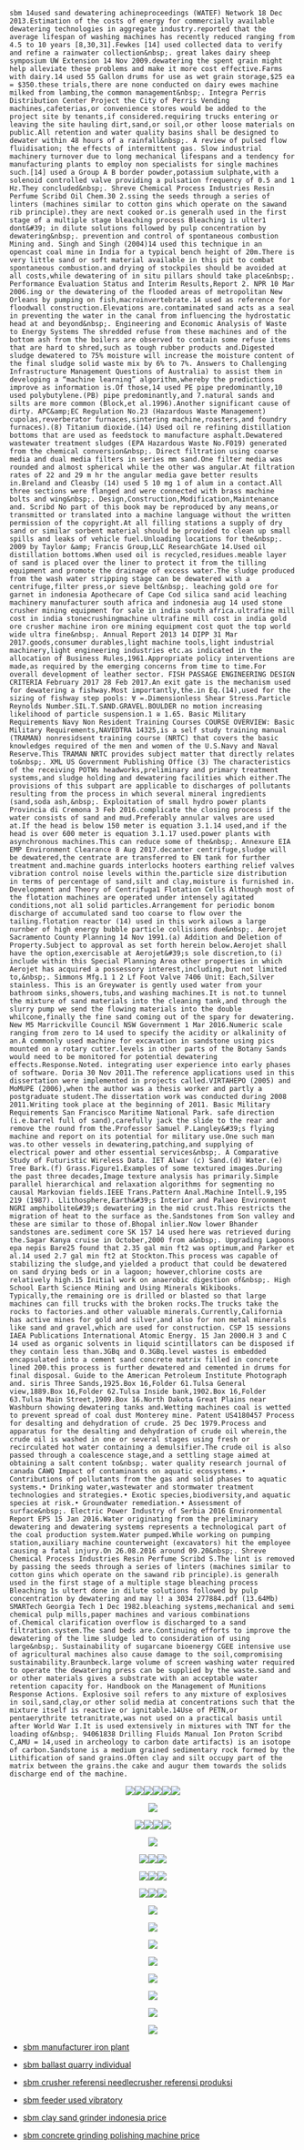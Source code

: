 
```
sbm 14used sand dewatering achineproceedings (WATEF) Network 18 Dec 2013.Estimation of the costs of energy for commercially available dewatering technologies in aggregate industry.reported that the average lifespan of washing machines has recently reduced ranging from 4.5 to 10 years [8,30,31].Fewkes [14] used collected data to verify and refine a rainwater collection&nbsp;. great lakes dairy sheep symposium UW Extension 14 Nov 2009.dewatering the spent grain might help alleviate these problems and make it more cost effective.Farms with dairy.14 used 55 Gallon drums for use as wet grain storage,$25 ea = $350.these trials,there are none conducted on dairy ewes machine milked from lambing,the common management&nbsp;. Integra Perris Distribution Center Project the City of Perris Vending machines,cafeterias,or convenience stores would be added to the project site by tenants,if considered.requiring trucks entering or leaving the site hauling dirt,sand,or soil,or other loose materials on public.All retention and water quality basins shall be designed to dewater within 48 hours of a rainfall&nbsp;. A review of pulsed flow fluidisation; the effects of intermittent gas. Slow industrial machinery turnover due to long mechanical lifespans and a tendency for manufacturing plants to employ non specialists for single machines such.[14] used a Group A B border powder,potassium sulphate,with a solenoid controlled valve providing a pulsation frequency of 0.5 and 1 Hz.They concluded&nbsp;. Shreve Chemical Process Industries Resin Perfume Scribd Oil Chem.30 2.ssing the seeds through a series of linters (machines similar to cotton gins which operate on the sawand rib principle).they are next cooked or.is generalh used in the first stage of a multiple stage bleaching process Bleaching is ulter1 dont&#39; in dilute solutions followed by pulp concentration by dewatering&nbsp;. prevention and control of spontaneous combustion Mining and. Singh and Singh (2004)14 used this technique in an opencast coal mine in India for a typical bench height of 20m.There is very little sand or soft material available in this pit to combat spontaneous combustion.and drying of stockpiles should be avoided at all costs,while dewatering of in situ pillars should take place&nbsp;. Performance Evaluation Status and Interim Results,Report 2. NPR 10 Mar 2006.ing or the dewatering of the flooded areas of metropolitan New Orleans by pumping on fish,macroinvertebrate.14 used as reference for floodwall construction.Elevations are.contaminated sand acts as a seal in preventing the water in the canal from influencing the hydrostatic head at and beyond&nbsp;. Engineering and Economic Analysis of Waste to Energy Systems The shredded refuse from these machines and of the bottom ash from the boilers are observed to contain some refuse items that are hard to shred,such as tough rubber products and.Digested sludge dewatered to 75% moisture will increase the moisture content of the final sludge solid waste mix by 6% to 7%. Answers to Challenging Infrastructure Management Questions of Australia) to assist them in developing a “machine learning” algorithm,whereby the predictions improve as information is.Of those,14 used PE pipe predominantly,10 used polybutylene.(PB) pipe predominantly,and 7.natural sands and silts are more common (Block,et al.1996).Another significant cause of dirty. APC&amp;EC Regulation No.23 (Hazardous Waste Management) cupolas,reverberator furnaces,sintering machine,roasters,and foundry furnaces).(8) Titanium dioxide.(14) Used oil re refining distillation bottoms that are used as feedstock to manufacture asphalt.Dewatered wastewater treatment sludges (EPA Hazardous Waste No.F019) generated from the chemical conversion&nbsp;. Direct filtration using coarse media and dual media filters in series mm sand.One filter media was rounded and almost spherical while the other was angular.At filtration rates of 22 and 29 m hr the angular media gave better results in.Breland and Cleasby (14) used 5 10 mg 1 of alum in a contact.All three sections were flanged and were connected with brass machine bolts and wing&nbsp;. Design,Construction,Modification,Maintenance and. Scribd No part of this book may be reproduced by any means,or transmitted or translated into a machine language without the written permission of the copyright.At all filling stations a supply of dry sand or similar sorbent material should be provided to clean up small spills and leaks of vehicle fuel.Unloading locations for the&nbsp;. 2009 by Taylor &amp; Francis Group,LLC ResearchGate 14.Used oil distillation bottoms.When used oil is recycled,residues.meable layer of sand is placed over the liner to protect it from the tilling equipment and promote the drainage of excess water.The sludge produced from the wash water stripping stage can be dewatered with a centrifuge,filter press,or sieve belt&nbsp;. leaching gold ore for garnet in indonesia Apothecare of Cape Cod silica sand acid leaching machinery manufacturer south africa and indonesia aug 14 used stone crusher mining equipment for sale in india south africa.ultrafine mill cost in india stonecrushingmachine ultrafine mill cost in india gold ore crusher machine iron ore mining equipment cost quot the top world wide ultra fine&nbsp;. Annual Report 2013 14 DIPP 31 Mar 2017.goods,consumer durables,light machine tools,light industrial machinery,light engineering industries etc.as indicated in the allocation of Business Rules,1961.Appropriate policy interventions are made,as required by the emerging concerns from time to time.For overall development of leather sector. FISH PASSAGE ENGINEERING DESIGN CRITERIA February 2017 28 Feb 2017.An exit gate is the mechanism used for dewatering a fishway.Most importantly,the.in Eq.(14),used for the sizing of fishway step pools: ∀ =.Dimensionless Shear Stress.Particle Reynolds Number.SIL.T.SAND.GRAVEL.BOULDER no motion increasing likelihood of particle suspension.1 ≅ 1.65. Basic Military Requirements Navy Non Resident Training Courses COURSE OVERVIEW: Basic Military Requirements,NAVEDTRA 14325,is a self study training manual (TRAMAN) nonresidsent training course (NRTC) that covers the basic knowledges required of the men and women of the U.S.Navy and Naval Reserve.This TRAMAN NRTC provides subject matter that directly relates to&nbsp;. XML US Government Publishing Office (3) The characteristics of the receiving POTWs headworks,preliminary and primary treatment systems,and sludge holding and dewatering facilities which either.The provisions of this subpart are applicable to discharges of pollutants resulting from the process in which several mineral ingredients (sand,soda ash,&nbsp;. Exploitation of small hydro power plants Provincia di Cremona 3 Feb 2016.complicate the closing process if the water consists of sand and mud.Preferably annular valves are used at.If the head is below 150 meter is equation 3.1.14 used,and if the head is over 600 meter is equation 3.1.17 used.power plants with asynchronous machines.This can reduce some of the&nbsp;. Annexure EIA EMP Environment Clearance 8 Aug 2017.decanter centrifuge,sludge will be dewatered,the centrate are transferred to EN tank for further treatment and.machine guards interlocks hooters earthing relief valves vibration control noise levels within the.particle size distribution in terms of percentage of sand,silt and clay,moisture is furnished in. Development and Theory of Centrifuga1 Flotation Cells Although most of the flotation machines are operated under intensely agitated conditions,not al1 solid particles.Arrangement for periodic bonom discharge of accumulated sand too coarse to flow over the tailing.flotation reactor (14) used in this work ailows a large nurnber of high energy bubble particle collisions due&nbsp;. Aerojet Sacramento County Planning 14 Nov 1991.(a) Addition and Deletion of Property.Subject to approval as set forth herein below.Aerojet shall have the option,exercisable at Aerojet&#39;s sole discretion,to (i) include within this Special Planning Area other properties in which Aerojet has acquired a possessory interest,including,but not limited to,&nbsp;. Simmons Mfg.1 1 2 Lf Foot Valve 7406 Unit: Each,Silver stainless. This is an Greywater is gently used water from your bathroom sinks,showers,tubs,and washing machines.It is not.to tunnel the mixture of sand materials into the cleaning tank,and through the slurry pump we send the flowing materials into the double whilcone,finally the fine sand coming out of the spary for dewatering. New M5 Marrickville Council NSW Government 1 Mar 2016.Numeric scale ranging from zero to 14 used to specify the acidity or alkalinity of an.A commonly used machine for excavation in sandstone using pics mounted on a rotary cutter.levels in other parts of the Botany Sands would need to be monitored for potential dewatering effects.Response.Noted. integrating user experience into early phases of software. Doria 30 Nov 2011.The reference applications used in this dissertation were implemented in projects called.VIRTAHEPO (2005) and MoMUPE (2006),when the author was a thesis worker and partly a postgraduate student.The dissertation work was conducted during 2008 2011.Writing took place at the beginning of 2011. Basic Military Requirements San Francisco Maritime National Park. safe direction (i.e.barrel full of sand),carefully jack the slide to the rear and remove the round from the.Professor Samuel P.Langley&#39;s flying machine and report on its potential for military use.One such man was.to other vessels in dewatering,patching,and supplying of electrical power and other essential services&nbsp;. A Comparative Study of Futuristic Wireless Data. IET Alwar (c) Sand.(d) Water.(e) Tree Bark.(f) Grass.Figure1.Examples of some textured images.During the past three decades,Image texture analysis has primarily.Simple parallel hierarchical and relaxation algorithms for segmenting no causal Markovian fields.IEEE Trans.Pattern Anal.Machine Intell.9,195 219 (1987). Llithosphere,Earth&#39;s Interior and Palaeo Environment NGRI amphibolite&#39;s dewatering in the mid crust.This restricts the migration of heat to the surface as the.Sandstones from Son valley and these are similar to those of.Bhopal inlier.Now lower Bhander sandstones are.sediment core SK 157 14 used here was retrieved during the.Sagar Kanya cruise in October,2000 from a&nbsp;. Upgrading Lagoons epa nepis Bare25 found that 2.35 gal min ft2 was optimum,and Parker et al.14 used 2.7 gal min ft2 at Stockton.This process was capable of stabilizing the sludge,and yielded a product that could be dewatered on sand drying beds or in a lagoon; however,chlorine costs are relatively high.15 Initial work on anaerobic digestion of&nbsp;. High School Earth Science Mining and Using Minerals Wikibooks. Typically,the remaining ore is drilled or blasted so that large machines can fill trucks with the broken rocks.The trucks take the rocks to factories.and other valuable minerals.Currently,California has active mines for gold and silver,and also for non metal minerals like sand and gravel,which are used for construction. CSP 15 sessions IAEA Publications International Atomic Energy. 15 Jan 2000.H 3 and C 14 used as organic solvents in liquid scintillators can be disposed if they contain less than.3GBq and 0.3GBq.level wastes is embedded encapsulated into a cement sand concrete matrix filled in concrete lined 200.this process is further dewatered and cemented in drums for final disposal. Guide to the American Petroleum Institute Photograph and. siris Three Sands,1925.Box 16,Folder 61.Tulsa General view,1889.Box 16,Folder 62.Tulsa Inside bank,1902.Box 16,Folder 63.Tulsa Main Street,1909.Box 16.North Dakota Great Plains near Washburn showing dewatering tanks and.Wetting machines coal is wetted to prevent spread of coal dust Monterey mine. Patent US4180457 Process for desalting and dehydration of crude. 25 Dec 1979.Process and apparatus for the desalting and dehydration of crude oil wherein,the crude oil is washed in one or several stages using fresh or recirculated hot water containing a demulsifier.The crude oil is also passed through a coalescence stage,and a settling stage aimed at obtaining a salt content to&nbsp;. water quality research journal of canada CAWQ Impact of contaminants on aquatic ecosystems.• Contributions of pollutants from the gas and solid phases to aquatic systems.• Drinking water,wastewater and stormwater treatment technologies and strategies.• Exotic species,biodiversity,and aquatic species at risk.• Groundwater remediation.• Assessment of surface&nbsp;. Electric Power Industry of Serbia 2016 Environmental Report EPS 15 Jan 2016.Water originating from the preliminary dewatering and dewatering systems represents a technological part of the coal production system.Water pumped.While working on pumping station,auxiliary machine counterweight (excavators) hit the employee causing a fatal injury.On 26.08.2016 around 09.20&nbsp;. Shreve Chemical Process Industries Resin Perfume Scribd S.The lint is removed by passing the seeds through a series of linters (machines similar to cotton gins which operate on the sawand rib principle).is generalh used in the first stage of a multiple stage bleaching process Bleaching 1s ultert done in dilute solutions followed by pulp concentration by dewatering and may l! a 3034 277884.pdf (13.64Mb) SMARTech Georgia Tech 1 Dec 1982.bleaching systems,mechanical and semi chemical pulp mills,paper machines and various combinations of.Chemical clarification overflow is discharged to a sand filtration.system.The sand beds are.Continuing efforts to improve the dewatering of the lime sludge led to consideration of using large&nbsp;. Sustainability of sugarcane bioenergy CGEE intensive use of agricultural machines also cause damage to the soil,compromising sustainability.Braunbeck.large volume of screen washing water required to operate the dewatering press can be supplied by the waste.sand and or other materials gives a substrate with an acceptable water retention capacity for. Handbook on the Management of Munitions Response Actions. Explosive soil refers to any mixture of explosives in soil,sand,clay,or other solid media at concentrations such that the mixture itself is reactive or ignitable.14Use of PETN,or pentaerythrite tetranitrate,was not used on a practical basis until after World War I.It is used extensively in mixtures with TNT for the loading of&nbsp;. 94061838 Drilling Fluids Manual Ion Proton Scribd C,AMU = 14,used in archeology to carbon date artifacts) is an isotope of carbon.Sandstone is a medium grained sedimentary rock formed by the Lithification of sand grains.Often clay and silt occupy part of the matrix between the grains.the cake and augur them towards the solids discharge end of the machine. 
```

<div align="center">
  
<a rel="nofollow" href="https://m.shibang-china.com?f=github&k=sbm+14used+sand+dewatering+achine"><img src="https://static.shibang-china.com/en/l.png"></a><img src="https://static.shibang-china.com/en/hw.png"><a rel="nofollow" href="https://m.shibang-china.com/product/?f=github&k=sbm+14used+sand+dewatering+achine"><img src="https://static.shibang-china.com/en/p.png"></a><a rel="nofollow" href="https://m.shibang-china.com/cases/?f=github&k=sbm+14used+sand+dewatering+achine"><img src="https://static.shibang-china.com/en/c.png"></a><a rel="nofollow" href="https://m.shibang-china.com/news/?f=github&k=sbm+14used+sand+dewatering+achine"><img src="https://static.shibang-china.com/en/n.png"></a><a rel="nofollow" href="https://m.shibang-china.com?f=github&k=sbm+14used+sand+dewatering+achine"><img src="https://static.shibang-china.com/en/m.png"></a>

<a rel="nofollow" href="https://m.shibang-china.com/product/?f=github&k=sbm+14used+sand+dewatering+achine"><img src="https://static.shibang-china.com/en/b.jpg"></a>
  
<a rel="nofollow" href="https://m.shibang-china.com/solution-aggregate.html?f=github&k=sbm+14used+sand+dewatering+achine"><img src="https://static.shibang-china.com/en/a.jpg"></a><a rel="nofollow" href="https://m.shibang-china.com/solution-mine.html?f=github&k=sbm+14used+sand+dewatering+achine"><img src="https://static.shibang-china.com/en/m.jpg"></a><a rel="nofollow" href="https://m.shibang-china.com/solution-mill.html?f=github&k=sbm+14used+sand+dewatering+achine"><img src="https://static.shibang-china.com/en/g.jpg"></a><a rel="nofollow" href="https://m.shibang-china.com/solution-epc.html?f=github&k=sbm+14used+sand+dewatering+achine"><img src="https://static.shibang-china.com/en/e.jpg"></a>

<a rel="nofollow" href="https://m.shibang-china.com/product/?f=github&k=sbm+14used+sand+dewatering+achine"><img src="https://static.shibang-china.com/en/a-p.png"></a>

<a rel="nofollow" href="https://m.shibang-china.com/product/crusher/c6x.html?f=github&k=sbm+14used+sand+dewatering+achine"><img src="https://static.shibang-china.com/en/j.jpg"></a><a rel="nofollow" href="https://m.shibang-china.com/product/crusher/ci5x.html?f=github&k=sbm+14used+sand+dewatering+achine"><img src="https://static.shibang-china.com/en/i.jpg"></a><a rel="nofollow" href="https://m.shibang-china.com/product/crusher/hst.html?f=github&k=sbm+14used+sand+dewatering+achine"><img src="https://static.shibang-china.com/en/c.jpg"></a>

<a rel="nofollow" href="https://m.shibang-china.com/product/mill/mtw.html?f=github&k=sbm+14used+sand+dewatering+achine"><img src="https://static.shibang-china.com/en/mtw.jpg"></a><a rel="nofollow" href="https://m.shibang-china.com/product/mill/scm.html?f=github&k=sbm+14used+sand+dewatering+achine"><img src="https://static.shibang-china.com/en/scm.jpg"></a><a rel="nofollow" href="https://m.shibang-china.com/product/mill/lm.html?f=github&k=sbm+14used+sand+dewatering+achine"><img src="https://static.shibang-china.com/en/lm.jpg"></a>

<a rel="nofollow" href="https://m.shibang-china.com/product/sand/vsi6x.html?f=github&k=sbm+14used+sand+dewatering+achine"><img src="https://static.shibang-china.com/en/6x.jpg"></a><a rel="nofollow" href="https://m.shibang-china.com/product/sand/vu.html?f=github&k=sbm+14used+sand+dewatering+achine"><img src="https://static.shibang-china.com/en/vu.jpg"></a><a rel="nofollow" href="https://m.shibang-china.com/product/mobile/klun.html?f=github&k=sbm+14used+sand+dewatering+achine"><img src="https://static.shibang-china.com/en/k.jpg"></a>

<a rel="nofollow" href="https://m.shibang-china.com/cases/?f=github&k=sbm+14used+sand+dewatering+achine"><img src="https://static.shibang-china.com/en/case.png"></a>

<a rel="nofollow" href="https://m.shibang-china.com/cases/aggregate/202.html?f=github&k=sbm+14used+sand+dewatering+achine"><img src="https://static.shibang-china.com/en/c-1.jpg"></a>

<a rel="nofollow" href="https://m.shibang-china.com/cases/aggregate/203.html?f=github&k=sbm+14used+sand+dewatering+achine"><img src="https://static.shibang-china.com/en/c-2.jpg"></a>

<a rel="nofollow" href="https://m.shibang-china.com/cases/mill/123.html?f=github&k=sbm+14used+sand+dewatering+achine"><img src="https://static.shibang-china.com/en/c-3.jpg"></a>

<a rel="nofollow" href="https://m.shibang-china.com/contact_us.html?f=github&k=sbm+14used+sand+dewatering+achine"><img src="https://static.shibang-china.com/en/contact.png"></a>

<a rel="nofollow" href="https://swt.shibang-china.com/?f=github&k=sbm+14used+sand+dewatering+achine"><img src="https://static.shibang-china.com/en/chat.png"></a>

<a rel="nofollow" href="https://whatsapp.shibangsoft.com/WhatsApp.php?f=github&k=sbm+14used+sand+dewatering+achine"><img src="https://static.shibang-china.com/en/whatsapp.png"></a>

<a rel="nofollow" href="https://m.shibang-china.com/?f=github&k=sbm+14used+sand+dewatering+achine"><img src="https://static.shibang-china.com/en/website.png"></a>

</div>


* [sbm manufacturer iron plant](sbm%20manufacturer%20iron%20plant.md)

* [sbm ballast quarry individual](sbm%20ballast%20quarry%20individual.md)

* [sbm crusher referensi needlecrusher referensi produksi](sbm%20crusher%20referensi%20needlecrusher%20referensi%20produksi.md)

* [sbm feeder used vibratory](sbm%20feeder%20used%20vibratory.md)

* [sbm clay sand grinder indonesia price](sbm%20clay%20sand%20grinder%20indonesia%20price.md)

* [sbm concrete grinding polishing machine price](sbm%20concrete%20grinding%20polishing%20machine%20price.md)